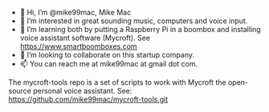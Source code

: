 - 👋 Hi, I’m @mike99mac, Mike Mac
- 👀 I’m interested in great sounding music, computers and voice input.
- 🌱 I’m learning both by putting a Raspberry Pi in a boombox and installing voice assistant software (Mycroft).  See https://www.smartboomboxes.com
- 💞️ I’m looking to collaborate on this startup company.
- 📫 You can reach me at mike99mac at gmail dot com.

The mycroft-tools repo is a set of scripts to work with Mycroft the open-source personal voice assistant. See: https://github.com/mike99mac/mycroft-tools.git

<!---
mike99mac/mike99mac is a ✨ special ✨ repository because its `README.md` (this file) appears on your GitHub profile.
You can click the Preview link to take a look at your changes.
--->
